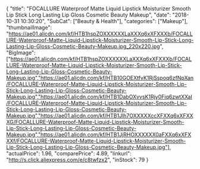 {
	"title": "FOCALLURE Waterproof Matte Liquid Lipstick Moisturizer Smooth Lip Stick Long Lasting Lip Gloss Cosmetic Beauty Makeup",
	"date": "2018-10-31 10:30:20",
	"SubCat": ["Beauty & Health"],
	"categories": ["Makeup"],
	"thumbnailImage": "https://ae01.alicdn.com/kf/HTB1hspZOXXXXXXLaXXXq6xXFXXXb/FOCALLURE-Waterproof-Matte-Liquid-Lipstick-Moisturizer-Smooth-Lip-Stick-Long-Lasting-Lip-Gloss-Cosmetic-Beauty-Makeup.jpg_220x220.jpg",
	"BigImage": ["https://ae01.alicdn.com/kf/HTB1hspZOXXXXXXLaXXXq6xXFXXXb/FOCALLURE-Waterproof-Matte-Liquid-Lipstick-Moisturizer-Smooth-Lip-Stick-Long-Lasting-Lip-Gloss-Cosmetic-Beauty-Makeup.jpg","https://ae01.alicdn.com/kf/HTB10GOEXtfvK1RjSspoq6zfNpXan/FOCALLURE-Waterproof-Matte-Liquid-Lipstick-Moisturizer-Smooth-Lip-Stick-Long-Lasting-Lip-Gloss-Cosmetic-Beauty-Makeup.jpg","https://ae01.alicdn.com/kf/HTB1DabOXvvsK1Rjy0Fiq6zwtXXaI/FOCALLURE-Waterproof-Matte-Liquid-Lipstick-Moisturizer-Smooth-Lip-Stick-Long-Lasting-Lip-Gloss-Cosmetic-Beauty-Makeup.jpg","https://ae01.alicdn.com/kf/HTB1Jlh7OXXXXXccXFXXq6xXFXXXG/FOCALLURE-Waterproof-Matte-Liquid-Lipstick-Moisturizer-Smooth-Lip-Stick-Long-Lasting-Lip-Gloss-Cosmetic-Beauty-Makeup.jpg","https://ae01.alicdn.com/kf/HTB1JjRHOXXXXXX0aFXXq6xXFXXXf/FOCALLURE-Waterproof-Matte-Liquid-Lipstick-Moisturizer-Smooth-Lip-Stick-Long-Lasting-Lip-Gloss-Cosmetic-Beauty-Makeup.jpg"],
	"actualPrice": 1.96,
	"comparePrice": 4.89,
	"linkurl": "http://s.click.aliexpress.com/e/c8twfzx2",
	"inStock": 79
}
